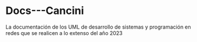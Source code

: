 # Docs---Cancini
La documentación de los UML de desarrollo de sistemas y programación en redes que se realicen a lo extenso del año 2023
